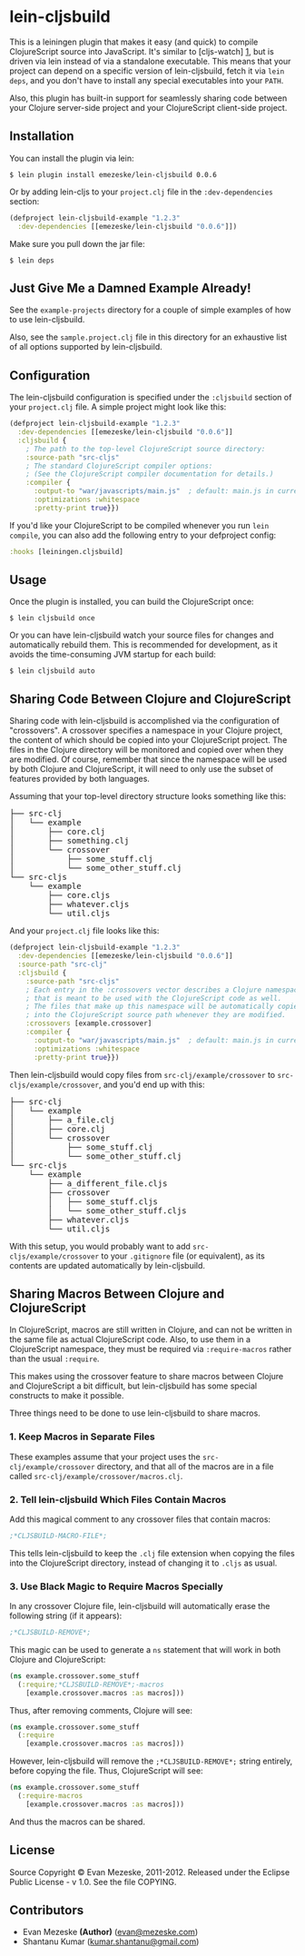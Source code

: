 # lein-cljsbuild

This is a leiningen plugin that makes it easy (and quick) to compile
ClojureScript source into JavaScript.  It's similar to [cljs-watch] [1],
but is driven via lein instead of via a standalone executable.  This means
that your project can depend on a specific version of lein-cljsbuild, fetch
it via `lein deps`, and you don't have to install any special executables into
your `PATH`.

Also, this plugin has built-in support for seamlessly sharing code between
your Clojure server-side project and your ClojureScript client-side project.

  [1]: https://github.com/ibdknox/cljs-watch

## Installation

You can install the plugin via lein:

    $ lein plugin install emezeske/lein-cljsbuild 0.0.6

Or by adding lein-cljs to your `project.clj` file in the `:dev-dependencies`
section:

```clojure
(defproject lein-cljsbuild-example "1.2.3"
  :dev-dependencies [[emezeske/lein-cljsbuild "0.0.6"]])
```

Make sure you pull down the jar file:

    $ lein deps

## Just Give Me a Damned Example Already!

See the `example-projects` directory for a couple of simple examples
of how to use lein-cljsbuild.

Also, see the `sample.project.clj` file in this directory for an
exhaustive list of all options supported by lein-cljsbuild.

## Configuration

The lein-cljsbuild configuration is specified under the `:cljsbuild` section
of your `project.clj` file.  A simple project might look like this:

```clojure
(defproject lein-cljsbuild-example "1.2.3"
  :dev-dependencies [[emezeske/lein-cljsbuild "0.0.6"]]
  :cljsbuild {
    ; The path to the top-level ClojureScript source directory:
    :source-path "src-cljs"
    ; The standard ClojureScript compiler options:
    ; (See the ClojureScript compiler documentation for details.)
    :compiler {
      :output-to "war/javascripts/main.js"  ; default: main.js in current directory
      :optimizations :whitespace
      :pretty-print true}})
```

If you'd like your ClojureScript to be compiled whenever you run `lein compile`,
you can also add the following entry to your defproject config:

```clojure
:hooks [leiningen.cljsbuild]
```

##  Usage

Once the plugin is installed, you can build the ClojureScript once:

    $ lein cljsbuild once

Or you can have lein-cljsbuild watch your source files for changes and
automatically rebuild them.  This is recommended for development, as it
avoids the time-consuming JVM startup for each build:

    $ lein cljsbuild auto

## Sharing Code Between Clojure and ClojureScript

Sharing code with lein-cljsbuild is accomplished via the configuration
of "crossovers".  A crossover specifies a namespace in your Clojure project,
the content of which should be copied into your ClojureScript project.  The
files in the Clojure directory will be monitored and copied over when they are
modified.  Of course, remember that since the namespace will be used by both Clojure
and ClojureScript, it will need to only use the subset of features provided by
both languages.

Assuming that your top-level directory structure looks something like this:

<pre>
├── src-clj
│   └── example
│       ├── core.clj
│       ├── something.clj
│       └── crossover
│           ├── some_stuff.clj
│           └── some_other_stuff.clj
└── src-cljs
    └── example
        ├── core.cljs
        ├── whatever.cljs
        └── util.cljs
</pre>

And your `project.clj` file looks like this:

```clojure
(defproject lein-cljsbuild-example "1.2.3"
  :dev-dependencies [[emezeske/lein-cljsbuild "0.0.6"]]
  :source-path "src-clj"
  :cljsbuild {
    :source-path "src-cljs"
    ; Each entry in the :crossovers vector describes a Clojure namespace
    ; that is meant to be used with the ClojureScript code as well.
    ; The files that make up this namespace will be automatically copied
    ; into the ClojureScript source path whenever they are modified.
    :crossovers [example.crossover]
    :compiler {
      :output-to "war/javascripts/main.js"  ; default: main.js in current directory
      :optimizations :whitespace
      :pretty-print true}})
```

Then lein-cljsbuild would copy files from `src-clj/example/crossover`
to `src-cljs/example/crossover`, and you'd end up with this:

<pre>
├── src-clj
│   └── example
│       ├── a_file.clj
│       ├── core.clj
│       └── crossover
│           ├── some_stuff.clj
│           └── some_other_stuff.clj
└── src-cljs
    └── example
        ├── a_different_file.cljs
        ├── crossover
        │   ├── some_stuff.cljs
        │   └── some_other_stuff.cljs
        ├── whatever.cljs
        └── util.cljs
</pre>

With this setup, you would probably want to add `src-cljs/example/crossover`
to your `.gitignore` file (or equivalent), as its contents are updated automatically
by lein-cljsbuild.

## Sharing Macros Between Clojure and ClojureScript

In ClojureScript, macros are still written in Clojure, and can not be written
in the same file as actual ClojureScript code.  Also, to use them in a ClojureScript
namespace, they must be required via `:require-macros` rather than the usual `:require`.

This makes using the crossover feature to share macros between Clojure and ClojureScript
a bit difficult, but lein-cljsbuild has some special constructs to make it possible.

Three things need to be done to use lein-cljsbuild to share macros.

### 1. Keep Macros in Separate Files

These examples assume that your project uses the  `src-clj/example/crossover`
directory, and that all of the macros are in a file called
`src-clj/example/crossover/macros.clj`.

### 2. Tell lein-cljsbuild Which Files Contain Macros

Add this magical comment to any crossover files that contain macros:

```clojure
;*CLJSBUILD-MACRO-FILE*;
```

This tells lein-cljsbuild to keep the `.clj` file extension when copying
the files into the ClojureScript directory, instead of changing it to `.cljs`
as usual.

### 3. Use Black Magic to Require Macros Specially

In any crossover Clojure file, lein-cljsbuild will automatically erase the
following string (if it appears):

```clojure
;*CLJSBUILD-REMOVE*;
```

This magic can be used to generate a `ns` statement that will work in both
Clojure and ClojureScript:

```clojure
(ns example.crossover.some_stuff
  (:require;*CLJSBUILD-REMOVE*;-macros
    [example.crossover.macros :as macros]))
```

Thus, after removing comments, Clojure will see:

```clojure
(ns example.crossover.some_stuff
  (:require
    [example.crossover.macros :as macros]))
```

However, lein-cljsbuild will remove the `;*CLJSBUILD-REMOVE*;` string entirely,
before copying the file.  Thus, ClojureScript will see:

```clojure
(ns example.crossover.some_stuff
  (:require-macros
    [example.crossover.macros :as macros]))
```

And thus the macros can be shared.

##  License

Source Copyright © Evan Mezeske, 2011-2012.
Released under the Eclipse Public License - v 1.0.
See the file COPYING.

## Contributors

* Evan Mezeske **(Author)** (evan@mezeske.com)
* Shantanu Kumar (kumar.shantanu@gmail.com)
